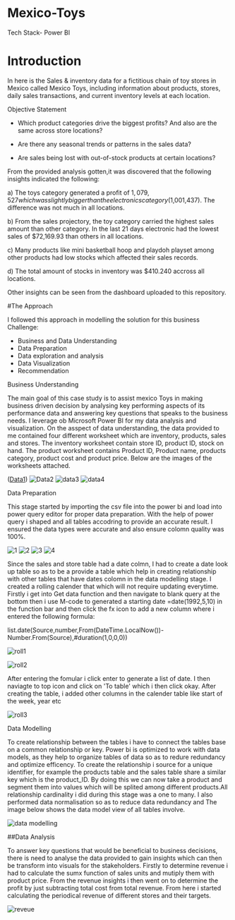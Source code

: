 # Mexico-Toys
Tech Stack- Power BI

# Introduction

In here is the Sales & inventory data for a fictitious chain of toy stores in Mexico called Mexico Toys, including information about products, stores, daily sales transactions, and current inventory levels at each location.

Objective Statement

- Which product categories drive the biggest profits? And also are the same across store locations?

- Are there any seasonal trends or patterns in the sales data?

- Are sales being lost with out-of-stock products at certain locations?

From the provided analysis gotten,it was discovered that the following insights indicated the following:

a) The toys category generated a profit of $1,079,527 which was slightly bigger than the electronics category($1,001,437). The difference was not much in all locations. 

b) From the sales projectory, the toy category carried the highest sales amount than other category. In the last 21 days electronic had the lowest sales of $72,169.93 than others in all locations.

c) Many products like mini basketball hoop and  playdoh playset among other products had low stocks which affected their sales records.

d) The total amount of stocks in inventory was $410.240 accross all locations. 

Other insights can be seen from the dashboard uploaded to this repository.



#The Approach

I followed this approach in modelling the solution for this business Challenge:

- Business and Data Understanding 
- Data Preparation
- Data exploration and analysis
- Data Visualization 
- Recommendation

Business Understanding

The main goal of this case study is to assist mexico Toys in making business driven decision by analysing key performing aspects of its performance data and answering key questions that speaks to the business needs.  I leverage ob Microsoft Power BI for my data analysis and visualization.
On the asspect of data understanding, the data provided to me contained four different worksheet which are inventory, products, sales and stores. The inventory worksheet contain store ID, product ID, stock on hand. The product worksheet contains Product ID, Product name, products category, product cost and product price. Below are the images of the worksheets attached.

([Data1](https://user-images.githubusercontent.com/62305424/158242402-ffec39eb-e3b9-4e36-a1a9-8daf5f9f0f88.PNG))
![Data2](https://user-images.githubusercontent.com/62305424/158242578-f2fe7b5b-3eb4-49a6-a791-da416302286e.PNG)
![data3](https://user-images.githubusercontent.com/62305424/158242616-9e4bc601-7bab-4a50-a12c-fd49a3e1b58e.PNG)
![data4](https://user-images.githubusercontent.com/62305424/158242685-f3208e9b-1156-46bd-92a0-748ca903dc5b.PNG)


Data Preparation

This stage started by importing the csv file into the power bi and load into power query editor for proper data preparation. With the help of power query i shaped and all tables accodring to provide an accurate result. I ensured the data types were accurate and also ensure colomn quality was 100%. 

![1](https://user-images.githubusercontent.com/62305424/158252444-0ed8d373-1493-4e70-b398-b33fc3d4a280.PNG)
![2](https://user-images.githubusercontent.com/62305424/158252476-f848b649-04cc-4971-b224-443363705d18.PNG)
![3](https://user-images.githubusercontent.com/62305424/158252499-e86bea2d-fa09-420d-94c3-c8eecd579350.PNG)
![4](https://user-images.githubusercontent.com/62305424/158252518-089a6c7c-98a4-4de2-b5fb-338e274def47.PNG)


Since the sales and store table had a date colmn, I had to create a date look up table so as to be a provide a table which help in creating relationship with other tables that have dates colomn in the data modelling stage. I created a rolling calender that which will not require updating everytime. Firstly i get into Get data function and then navigate to blank query at the bottom then i use M-code to generated a starting date =date(1992,5,10) in the function bar and then click the fx icon to add a new column where i entered the following formula:

list.date(Source,number,From(DateTime.LocalNow())-Number.From(Source),#duration(1,0,0,0))

![roll1](https://user-images.githubusercontent.com/62305424/158252654-a84627f2-c168-4add-a1ba-4c359090e6b5.PNG)

![roll2](https://user-images.githubusercontent.com/62305424/158252672-2c5e14f4-2a38-4bad-8899-67680d2634f4.PNG)



After entering the fomular i click enter to generate a list of date. I then naviagte to top icon and click on 'To table' which i then click okay. After creating the table, i added other columns in the calender table like start of the week, year etc

![roll3](https://user-images.githubusercontent.com/62305424/158253040-24be6965-6836-411b-b30d-f44a0dd48bb9.PNG)


Data Modelling

To create relationship between the tables i have to connect the tables base on a common relationship or key. Power bi is optimized to work with data models, as they help to organize tables of data so as to redure redundancy and optimize efficency. To create the relationship i source for a unique identifier, for example the products table and the sales table share a similar key which is the product_ID. By doing this we can now take a product and segment them into values which will be splited among different products.All relationship cardinality i did during this stage was a one to many. I also performed data normalisation so as to reduce data redundancy and  The image below shows the data model view of all tables involve.

![data modelling](https://user-images.githubusercontent.com/62305424/158258316-99e6095b-2320-44ba-adff-d4482460692d.PNG)

##Data Analysis 

To answer key questions that would be beneficial to business decisions, there is need to analyse the data provided to gain insights which can then be transform into visuals for the stakeholders. Firstly to determine revenue i had to calculate the sumx function of sales units and mutiply them with product price. From the revenue insights i then went on to determine the profit by just subtracting total cost from total revenue. From here i started calculating the periodical revenue of different stores and their targets.

![reveue](https://user-images.githubusercontent.com/62305424/158261627-3f023c34-6b83-47c0-9f00-023765ec1e0f.PNG)

